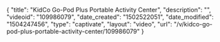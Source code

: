 {
    "title": "KidCo Go-Pod Plus Portable Activity Center",
    "description": "",
    "videoid": "109986079",
    "date_created": "1502522051",
    "date_modified": "1504247456",
    "type": "captivate",
    "layout": "video",
    "url": "\/v\/kidco-go-pod-plus-portable-activity-center\/109986079"
}